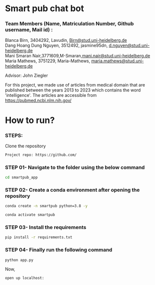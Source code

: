 # Smart pub chat bot 

### Team Members (Name, Matriculation Number, Github username, Mail id) :  <br />
Blanca Birn, 3404292, Lavudin, Birn@stud.uni-heidelberg.de  <br />
Dang Hoang Dung Nguyen, 3512492, jasmine95dn, d.nguyen@stud.uni-heidelberg.de  <br />
Mani Smaran Nair,3771609,M-Smaran,mani.nair@stud.uni-heidelberg.de  <br />
Maria Mathews, 3751229, Maria-Mathews, maria.mathews@stud.uni-heidelberg.de  <br />

Advisor: John Ziegler  <br />

For this project, we made use of articles from medical domain that are published between the years 2013 to 2023 which contains the word 'intelligence'. The articles are accessible from https://pubmed.ncbi.nlm.nih.gov/  <br />

# How to run?
### STEPS:

Clone the repository

```bash
Project repo: https://github.com/
```

### STEP 01- Navigate to the folder using the below command
 
 ```bash
cd smartpub_app
```

### STEP 02- Create a conda environment after opening the repository

```bash
conda create -n smartpub python=3.8 -y
```

```bash
conda activate smartpub
```

### STEP 03- Install the requirements
```bash
pip install -r requirements.txt
```

### STEP 04- Finally run the following command

```bash
python app.py
```

Now,
```bash
open up localhost:
```


